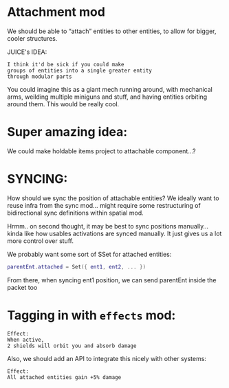 
# Attachment mod

We should be able to “attach” entities to other entities, to allow for bigger, cooler structures.

JUICE's IDEA:
```
I think it'd be sick if you could make
groups of entities into a single greater entity
through modular parts
```

You could imagine this as a giant mech running around, with mechanical arms, weilding multiple miniguns and stuff, and having entities orbiting around them. This would be really cool.


# Super amazing idea:
We could make holdable items project to attachable component…? 



# SYNCING:
How should we sync the position of attachable entities?  We ideally want to reuse infra from the sync mod… might require some restructuring of bidirectional sync definitions within spatial mod.

Hrmm.. on second thought, it may be best to sync positions manually… kinda like how usables activations are synced manually. It just gives us a lot more control over stuff.

We probably want some sort of SSet for attached entities:

```lua
parentEnt.attached = Set({ ent1, ent2, ... })
```

From there, when syncing ent1 position, we can send parentEnt inside the packet too




# Tagging in with `effects` mod:
```
Effect:
When active,
2 shields will orbit you and absorb damage
```

Also, we should add an API to integrate this nicely with other systems:
```
Effect:
All attached entities gain +5% damage
```

